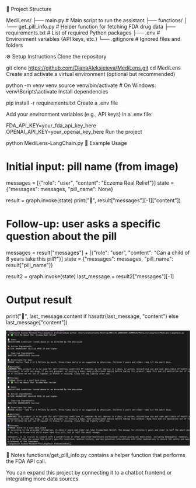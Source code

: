 📁 Project Structure

MediLens/
├── main.py         # Main script to run the assistant
├── functions/
│   └── get_pill_info.py          # Helper function for fetching FDA drug data
├── requirements.txt              # List of required Python packages
├── .env                          # Environment variables (API keys, etc.)
└── .gitignore                    # Ignored files and folders

⚙️ Setup Instructions
Clone the repository

git clone https://github.com/DianaAleksieieva/MediLens.git
cd MediLens
Create and activate a virtual environment (optional but recommended)

python -m venv venv
source venv/bin/activate   # On Windows: venv\Scripts\activate
Install dependencies

pip install -r requirements.txt
Create a .env file

Add your environment variables (e.g., API keys) in a .env file:


FDA_API_KEY=your_fda_api_key_here
OPENAI_API_KEY=your_openai_key_here
Run the project

python MediLens-LangChain.py
🧪 Example Usage
# Initial input: pill name (from image)
messages = [{"role": "user", "content": "Eczema Real Relief"}]
state = {"messages": messages, "pill_name": None}

result = graph.invoke(state)
print("🤖", result["messages"][-1]["content"])

# Follow-up: user asks a specific question about the pill
messages = result["messages"] + [{"role": "user", "content": "Can a child of 8 years take this pill?"}]
state = {"messages": messages, "pill_name": result["pill_name"]}

result2 = graph.invoke(state)
last_message = result2["messages"][-1]

# Output result
print("🤖", last_message.content if hasattr(last_message, "content") else last_message["content"])

![Example Output](example-output.png)

📄 Notes
functions/get_pill_info.py contains a helper function that performs the FDA API call.

You can expand this project by connecting it to a chatbot frontend or integrating more data sources.